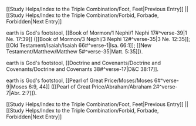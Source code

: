 [[Study Helps/Index to the Triple Combination/Foot, Feet|Previous Entry]]  ||  [[Study Helps/Index to the Triple Combination/Forbid, Forbade, Forbidden|Next Entry]]

 earth is God's footstool, [[Book of Mormon/1 Nephi/1 Nephi 17#^verse-39|1 Ne. 17:39]] ([[Book of Mormon/3 Nephi/3 Nephi 12#^verse-35|3 Ne. 12:35]]; [[Old Testament/Isaiah/Isaiah 66#^verse-1|Isa. 66:1]]; [[New Testament/Matthew/Matthew 5#^verse-35|Matt. 5:35]]).

 earth is God's footstool, [[Doctrine and Covenants/Doctrine and Covenants/Doctrine and Covenants 38#^verse-17|D&C 38:17]].

 earth is God's footstool, [[Pearl of Great Price/Moses/Moses 6#^verse-9|Moses 6:9, 44]] ([[Pearl of Great Price/Abraham/Abraham 2#^verse-7|Abr. 2:7]]).

[[Study Helps/Index to the Triple Combination/Foot, Feet|Previous Entry]]  ||  [[Study Helps/Index to the Triple Combination/Forbid, Forbade, Forbidden|Next Entry]]